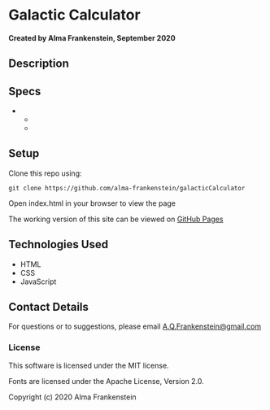 # Galactic Calculator 

#### Created by Alma Frankenstein, September 2020

## Description



## Specs

*
  *
  *


## Setup

Clone this repo using:

```git clone https://github.com/alma-frankenstein/galacticCalculator```

Open index.html in your browser to view the page

The working version of this site can be viewed on [GitHub Pages](https://alma-frankenstein.github.io/pizzaParty/)


## Technologies Used

* HTML
* CSS
* JavaScript

## Contact Details

For questions or to suggestions, please email A.Q.Frankenstein@gmail.com

### License

This software is licensed under the MIT license.

Fonts are licensed under the Apache License, Version 2.0.

Copyright (c) 2020 Alma Frankenstein